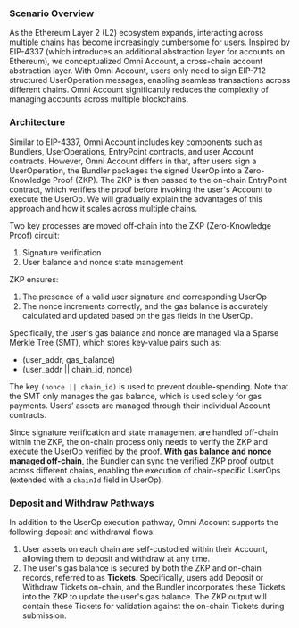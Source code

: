 ### Scenario Overview

As the Ethereum Layer 2 (L2) ecosystem expands, interacting across multiple chains has become increasingly cumbersome for users. Inspired by EIP-4337 (which introduces an additional abstraction layer for accounts on Ethereum), we conceptualized Omni Account, a cross-chain account abstraction layer. With Omni Account, users only need to sign EIP-712 structured UserOperation messages, enabling seamless transactions across different chains. Omni Account significantly reduces the complexity of managing accounts across multiple blockchains.

### Architecture

Similar to EIP-4337, Omni Account includes key components such as Bundlers, UserOperations, EntryPoint contracts, and user Account contracts. However, Omni Account differs in that, after users sign a UserOperation, the Bundler packages the signed UserOp into a Zero-Knowledge Proof (ZKP). The ZKP is then passed to the on-chain EntryPoint contract, which verifies the proof before invoking the user's Account to execute the UserOp. We will gradually explain the advantages of this approach and how it scales across multiple chains.

Two key processes are moved off-chain into the ZKP (Zero-Knowledge Proof) circuit:
1. Signature verification
2. User balance and nonce state management

ZKP ensures:
1. The presence of a valid user signature and corresponding UserOp
2. The nonce increments correctly, and the gas balance is accurately calculated and updated based on the gas fields in the UserOp.

Specifically, the user's gas balance and nonce are managed via a Sparse Merkle Tree (SMT), which stores key-value pairs such as:
- (user_addr, gas_balance)
- (user_addr || chain_id, nonce)

The key `(nonce || chain_id)` is used to prevent double-spending. Note that the SMT only manages the gas balance, which is used solely for gas payments. Users’ assets are managed through their individual Account contracts.

Since signature verification and state management are handled off-chain within the ZKP, the on-chain process only needs to verify the ZKP and execute the UserOp verified by the proof. **With gas balance and nonce managed off-chain**, the Bundler can sync the verified ZKP proof output across different chains, enabling the execution of chain-specific UserOps (extended with a `chainId` field in UserOp).

### Deposit and Withdraw Pathways

In addition to the UserOp execution pathway, Omni Account supports the following deposit and withdrawal flows:
1. User assets on each chain are self-custodied within their Account, allowing them to deposit and withdraw at any time.
2. The user's gas balance is secured by both the ZKP and on-chain records, referred to as **Tickets**. Specifically, users add Deposit or Withdraw Tickets on-chain, and the Bundler incorporates these Tickets into the ZKP to update the user's gas balance. The ZKP output will contain these Tickets for validation against the on-chain Tickets during submission.

